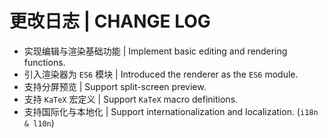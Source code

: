 # 更改日志 | CHANGE LOG

- 实现编辑与渲染基础功能 | Implement basic editing and rendering functions.
- 引入渲染器为 `ES6` 模块 | Introduced the renderer as the `ES6` module.
- 支持分屏预览 | Support split-screen preview.
- 支持 `KaTeX` 宏定义 | Support `KaTeX` macro definitions.
- 支持国际化与本地化 | Support internationalization and localization. (`i18n & l10n`)
